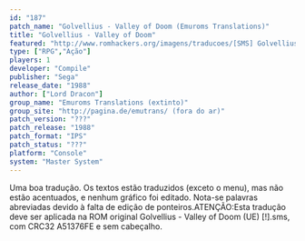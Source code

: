 ```yaml
---
id: "187"
patch_name: "Golvellius - Valley of Doom (Emuroms Translations)"
title: "Golvellius - Valley of Doom"
featured: "http://www.romhackers.org/imagens/traducoes/[SMS] Golvellius - Emuroms Translations - 1.png"
type: ["RPG","Ação"]
players: 1
developer: "Compile"
publisher: "Sega"
release_date: "1988"
author: ["Lord Dracon"]
group_name: "Emuroms Translations (extinto)"
group_site: "http://pagina.de/emutrans/ (fora do ar)"
patch_version: "???"
patch_release: "1988"
patch_format: "IPS"
patch_status: "???"
platform: "Console"
system: "Master System"
---
```


Uma boa tradução. Os textos estão traduzidos (exceto o menu), mas não estão acentuados, e nenhum gráfico foi editado. Nota-se palavras abreviadas devido à falta de edição de ponteiros.ATENÇÃO:Esta tradução deve ser aplicada na ROM original Golvellius - Valley of Doom (UE) [!].sms, com CRC32 A51376FE e sem cabeçalho.